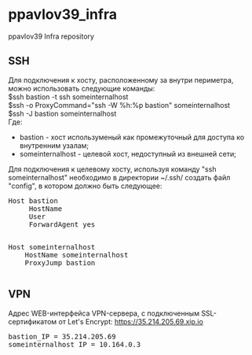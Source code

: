 # ppavlov39_infra
ppavlov39 Infra repository

<h2>SSH</h2>

Для подключения к хосту, расположенному за внутри периметра, можно использовать следующие команды:<br>
$ssh bastion -t ssh someinternalhost<br>
$ssh -o ProxyCommand="ssh -W %h:%p bastion" someinternalhost<br>
$ssh -J bastion someinternalhost<br>
Где:<br><ul>
    <li> bastion - хост используменый как промежуточный для доступа ко внутренним узалам;</li>
    <li> someinternalhost - целевой хост, недоступный из внешней сети;</li>
</ul>
Для подключения к целевому хосту, используя команду "ssh someinternalhost" необходимо в директории ~/.ssh/ создать файл "config", в котором должно быть следующее:<br>
<pre>Host bastion
     HostName <bastion_host_address>
     User <ssh_user>
     ForwardAgent yes
<P>
Host someinternalhost
    HostName someinternalhost
    ProxyJump bastion
</pre>
<P>
<h2>VPN</h2>

Адрес WEB-интерфейса VPN-сервера, с подключенным SSL-сертификатом от Let's Encrypt: https://35.214.205.69.xip.io<P>
<P>
<pre>
bastion_IP = 35.214.205.69
someinternalhost_IP = 10.164.0.3
</pre>

